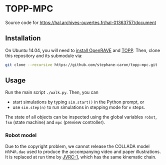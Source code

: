 # TOPP-MPC

Source code for https://hal.archives-ouvertes.fr/hal-01363757/document

## Installation

On Ubuntu 14.04, you will need to [install
OpenRAVE](https://scaron.info/teaching/installing-openrave-on-ubuntu-14.04.html)
and [TOPP](https://github.com/quangounet/TOPP). Then, clone this repository and 
its submodule via:
```bash
git clone --recursive https://github.com/stephane-caron/topp-mpc.git
```

## Usage

Run the main script ``./walk.py``. Then, you can

- start simulations by typing ``sim.start()`` in the Python prompt, or
- use ``sim.step(n)`` to run simulations in stepping mode for ``n`` steps.

The state of all objects can be inspected using the global variables ``robot``,
``fsm`` (state machine) and ``mpc`` (preview controller).

### Robot model

Due to the copyright problem, we cannot release the COLLADA model ``HRP4R.dae``
used to produce the accompanying video and paper illustrations. It is replaced
at run time by
[JVRC-1](https://github.com/stephane-caron/openrave_models/tree/master/JVRC-1),
which has the same kinematic chain.
